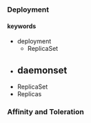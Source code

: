 ### Deployment

#### keywords
- deployment
	- ReplicaSet
- daemonset
	- 
- ReplicaSet
- Replicas


### Affinity and Toleration
